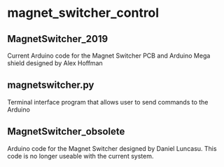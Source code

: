 # magnet_switcher_control
## MagnetSwitcher_2019
Current Arduino code for the Magnet Switcher PCB and Arduino Mega shield designed by Alex Hoffman

## magnetswitcher.py
Terminal interface program that allows user to send commands to the Arduino

## MagnetSwitcher_obsolete
Arduino code for the Magnet Switcher designed by Daniel Luncasu. This code is no longer useable with the current system.
